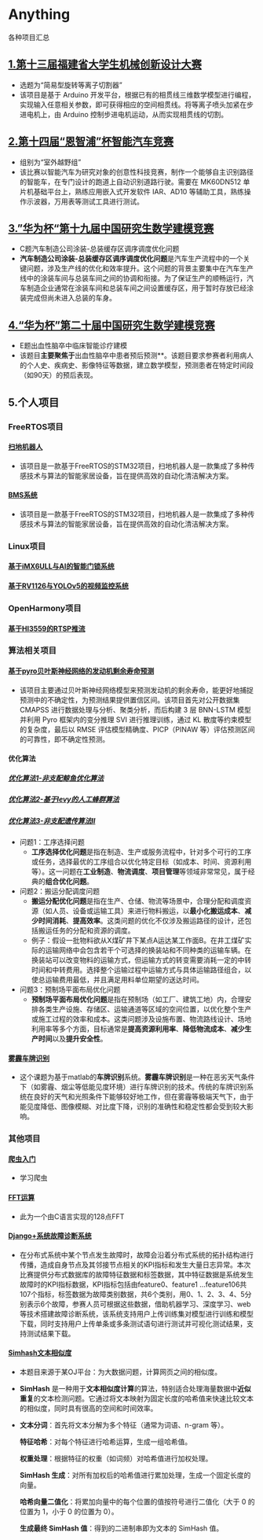 # Anything
各种项目汇总

## [1.第十三届福建省大学生机械创新设计大赛](./1.第十三届福建省大学生机械创新设计大赛/README.md)

- 选题为“简易型旋转等离子切割器”
- 该项目是基于 Arduino 开发平台，根据已有的相贯线三维数学模型进行编程，实现输入任意相关参数，即可获得相应的空间相贯线。将等离子喷头加紧在步进电机上，由 Arduino 控制步进电机运动，从而实现相贯线的切割。

## [2.第十四届“恩智浦”杯智能汽车竞赛](./2.第十四届“恩智浦”杯智能汽车竞赛/README.md)

- 组别为“室外越野组”
- 该比赛以智能汽车为研究对象的创意性科技竞赛，制作一个能够自主识别路径的智能车，在专门设计的跑道上自动识别道路行驶。需要在 MK60DN512 单片机基础平台上，熟练应用嵌入式开发软件 IAR、AD10 等辅助工具，熟练操作示波器，万用表等测试工具进行测试。

## [3.”华为杯“第十九届中国研究生数学建模竞赛](./3.”华为杯“第十九届中国研究生数学建模竞赛/README.md)

- C题汽车制造公司涂装-总装缓存区调序调度优化问题
- **汽车制造公司涂装-总装缓存区调序调度优化问题**是汽车生产流程中的一个关键问题，涉及生产线的优化和效率提升。这个问题的背景主要集中在汽车生产线中的涂装车间与总装车间之间的协调和衔接。为了保证生产的顺畅运行，汽车制造企业通常在涂装车间和总装车间之间设置缓存区，用于暂时存放已经涂装完成但尚未进入总装的车身。

## [4.“华为杯”第二十届中国研究生数学建模竞赛](./4.“华为杯”第二十届中国研究生数学建模竞赛/README.md)

- E题出血性脑卒中临床智能诊疗建模
- 该题目**主要聚焦于**出血性脑卒中患者预后预测**。该题目要求参赛者利用病人的个人史、疾病史、影像特征等数据，建立数学模型，预测患者在特定时间段（如90天）的预后表现。

## 5.个人项目

### FreeRTOS项目

#### [扫地机器人](./5.个人项目/扫地机器人/README.md)

- 该项目是一款基于FreeRTOS的STM32项目，扫地机器人是一款集成了多种传感技术与算法的智能家居设备，旨在提供高效的自动化清洁解决方案。

#### [BMS系统](./5.个人项目/BMS系统/README.md)

- 该项目是一款基于FreeRTOS的STM32项目，扫地机器人是一款集成了多种传感技术与算法的智能家居设备，旨在提供高效的自动化清洁解决方案。

### Linux项目

#### [基于iMX6ULL与AI的智能门锁系统](./5.个人项目/基于iMX6ULL与AI的智能门锁系统/README.md)

#### [基于RV1126与YOLOv5的视频监控系统](./5.个人项目/基于RV1126与YOLOv5的视频监控系统/README.md)

### OpenHarmony项目

#### [基于HI3559的RTSP推流](./5.个人项目/基于HI3559的RTSP推流/README.md)

### 算法相关项目

#### [基于pyro贝叶斯神经网络的发动机剩余寿命预测](./5.个人项目/基于pyro贝叶斯神经网络的发动机剩余寿命预测/README.md)

- 该项目主要通过贝叶斯神经网络模型来预测发动机的剩余寿命，能更好地捕捉预测中的不确定性，为预测结果提供置信区间。该项目首先对公开数据集 CMAPSS 进行数据处理与分析、聚类分析，而后构建 3 层 BNN-LSTM 模型并利用 Pyro 框架内的变分推理 SVI 进行推理训练，通过 KL 散度等约束模型的复杂度，最后以 RMSE 评估模型精确度、PICP（PINAW 等）评估预测区间的可靠性，即不确定性预测。

#### 优化算法

##### [优化算法1-非支配鲸鱼优化算法](./5.个人项目/优化算法1-非支配鲸鱼优化算法/README.md)

##### [优化算法2-基于levy的人工蜂群算法](./5.个人项目/优化算法2-基于levy的人工蜂群算法/README.md)

##### [优化算法3-非支配遗传算法Ⅱ](./5.个人项目/优化算法3-非支配遗传算法Ⅱ/README.md)

- 问题1：工序选择问题
  - **工序选择优化问题**是指在制造、生产或服务流程中，针对多个可行的工序或任务，选择最优的工序组合以优化特定目标（如成本、时间、资源利用等）。这一问题在**工业制造**、**物流调度**、**项目管理**等领域非常常见，属于经典的**组合优化问题**。
- 问题2：搬运分配调度问题
  - **搬运分配优化问题**是指在生产、仓储、物流等场景中，合理分配和调度资源（如人员、设备或运输工具）来进行物料搬运，以**最小化搬运成本**、**减少时间消耗**、**提高效率**。这类问题的优化不仅涉及搬运路径的设计，还包括搬运任务的分配和资源的调度。
  - 例子：假设一批物料欲从X煤矿井下某点A运达某工作面B。在井工煤矿实际的运输网络中会包含若干个可选择的换装站和不同种类的运输车辆。在换装站可以改变物料的运输方式，但运输方式的转变需要消耗一定的中转时间和中转费用。选择整个运输过程中运输方式与具体运输路径组合，以使总运输费用最低，并且满足用料单位期望的送达时间。
- 问题3：预制场平面布局优化问题
  - **预制场平面布局优化问题**是指在预制场（如工厂、建筑工地）内，合理安排各类生产设施、存储区、运输通道等区域的空间位置，以优化整个生产或施工过程的效率和成本。这类问题涉及设施布置、物流路线设计、场地利用率等多个方面，目标通常是**提高资源利用率**、**降低物流成本**、**减少生产时间**以及**提升安全性**。

#### [雾霾车牌识别](./5.个人项目/雾霾车牌识别/README.md)

- 这个课题为基于matlab的**车牌识别**系统。**雾霾车牌识别**是一种在恶劣天气条件下（如雾霾、烟尘等低能见度环境）进行车牌识别的技术。传统的车牌识别系统在良好的天气和光照条件下能够较好地工作，但在雾霾等极端天气下，由于能见度降低、图像模糊、对比度下降，识别的准确性和稳定性都会受到较大影响。

### 其他项目

#### [爬虫入门](./5.个人项目/爬虫入门/README.md)

- 学习爬虫

#### [FFT运算](./5.个人项目/FFT运算/README.md)

- 此为一个由C语言实现的128点FFT

#### [Django+系统故障诊断系统](./5.个人项目/Django+系统故障诊断系统/README.md)

- 在分布式系统中某个节点发生故障时，故障会沿着分布式系统的拓扑结构进行传播，造成自身节点及其邻接节点相关的KPI指标和发生大量日志异常。本次比赛提供分布式数据库的故障特征数据和标签数据，其中特征数据是系统发生故障时的KPI指标数据，KPI指标包括由feature0、feature1 ...feature106共107个指标，标签数据为故障类别数据，共6个类别，用0、1、2、3、4、5分别表示6个故障，参赛人员可根据这些数据，借助机器学习、深度学习、web等技术搭建故障诊断系统，该系统支持用户上传训练集对模型进行训练和模型下载，同时支持用户上传单条或多条测试语句进行测试并可视化测试结果，支持测试结果下载。

#### [Simhash文本相似度](./5.个人项目/Simhash文本相似度/README.md)

- 本题目来源于某OJ平台：为大数据问题，计算网页之间的相似度。

- **SimHash** 是一种用于**文本相似度计算**的算法，特别适合处理海量数据中**近似重复**的文本检测问题。它通过将文本映射为固定长度的哈希值来快速比较文本的相似度，同时具有很高的空间和时间效率。

- **文本分词**：首先将文本分解为多个特征（通常为词语、n-gram 等）。

  **特征哈希**：对每个特征进行哈希运算，生成一组哈希值。

  **权重处理**：根据特征的权重（如词频）对哈希值进行加权处理。

  **SimHash 生成**：对所有加权后的哈希值进行累加处理，生成一个固定长度的向量。

  **哈希向量二值化**：将累加向量中的每个位置的值按符号进行二值化（大于 0 的位置为 1，小于 0 的位置为 0）。

  **生成最终 SimHash 值**：得到的二进制串即为文本的 SimHash 值。

